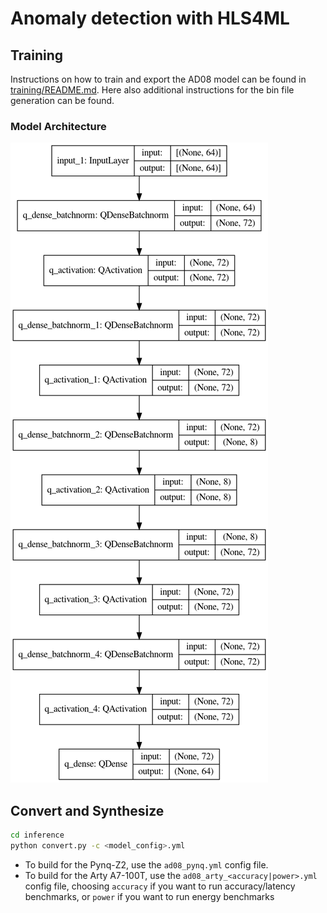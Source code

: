 # Anomaly detection with HLS4ML


## Training
Instructions on how to train and export the AD08 model can be found in [training/README.md](training/README.md).
Here also additional instructions for the bin file generation can be found.

### Model Architecture
![Alt text](training/ad08_model.png?raw=true "Title")

## Convert and Synthesize
```bash
cd inference
python convert.py -c <model_config>.yml
```
- To build for the Pynq-Z2, use the `ad08_pynq.yml` config file.
- To build for the Arty A7-100T, use the `ad08_arty_<accuracy|power>.yml` config file, choosing `accuracy` if you want to run accuracy/latency benchmarks, or `power` if you want to run energy benchmarks
